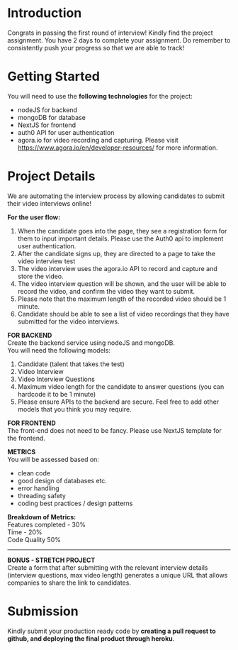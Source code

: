 # Introduction
Congrats in passing the first round of interview! 
Kindly find the project assignment. 
You have 2 days to complete your assignment. 
Do remember to consistently push your progress so that we are able to track! 

# Getting Started
You will need to use the **following technologies** for the project: 
- nodeJS for backend 
- mongoDB for database 
- NextJS for frontend
- auth0 API for user authentication
- agora.io for video recording and capturing. Please visit https://www.agora.io/en/developer-resources/ for more information.

# Project Details <br />
We are automating the interview process by allowing candidates to submit their video interviews online! 

**For the user flow:** <br />
1. When the candidate goes into the page, they see a registration form for them to input important details. Please use the Auth0 api to implement user authentication. 
2. After the candidate signs up, they are directed to a page to take the video interview test
3. The video interview uses the agora.io API to record and capture and store the video. 
4. The video interview question will be shown, and the user will be able to record the video, and confirm the video they want to submit. 
5. Please note that the maximum length of the recorded video should be 1 minute. 
6. Candidate should be able to see a list of video recordings that they have submitted for the video interviews.

**FOR BACKEND** <br />
Create the backend service using nodeJS and mongoDB.<br />
You will need the following models: 
1. Candidate (talent that takes the test)
2. Video Interview
3. Video Interview Questions
4. Maximum video length for the candidate to answer questions (you can hardcode it to be 1 minute)
5. Please ensure APIs to the backend are secure. 
Feel free to add other models that you think you may require. 

**FOR FRONTEND**<br />
The front-end does not need to be fancy. 
Please use NextJS template for the frontend. 

**METRICS**<br />
You will be assessed based on:
- clean code
- good design of databases etc. 
- error handling 
- threading safety
- coding best practices / design patterns

**Breakdown of Metrics:**<br />
Features completed - 30% <br />
Time - 20%<br />
Code Quality 50% <br />
______________________________


**BONUS - STRETCH PROJECT**<br />
Create a form that after submitting with the relevant interview details (interview questions, max video length) generates a unique URL that allows companies to share the link to candidates. 


# Submission <br />
Kindly submit your production ready code by **creating a pull request to github, and deploying the final product through heroku**. 

